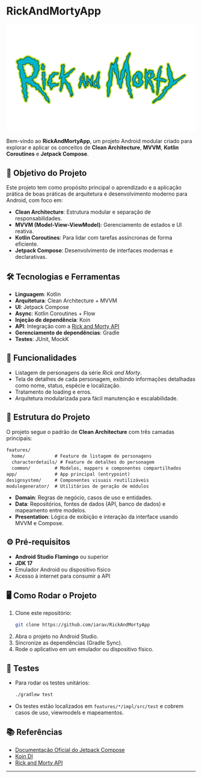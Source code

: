 # RickAndMortyApp

![RickAndMortyApp Logo](https://github.com/iarav/RickAndMortyApp/blob/main/designsystem/src/main/res/drawable/rick_and_morty.png)

Bem-vindo ao **RickAndMortyApp**, um projeto Android modular criado para explorar e aplicar os conceitos de **Clean Architecture**, **MVVM**, **Kotlin Coroutines** e **Jetpack Compose**.

## 🎯 Objetivo do Projeto

Este projeto tem como propósito principal o aprendizado e a aplicação prática de boas práticas de arquitetura e desenvolvimento moderno para Android, com foco em:
- **Clean Architecture**: Estrutura modular e separação de responsabilidades.
- **MVVM (Model-View-ViewModel)**: Gerenciamento de estados e UI reativa.
- **Kotlin Coroutines**: Para lidar com tarefas assíncronas de forma eficiente.
- **Jetpack Compose**: Desenvolvimento de interfaces modernas e declarativas.

## 🛠️ Tecnologias e Ferramentas

- **Linguagem**: Kotlin
- **Arquitetura**: Clean Architecture + MVVM
- **UI**: Jetpack Compose
- **Async**: Kotlin Coroutines + Flow
- **Injeção de dependência**: Koin
- **API**: Integração com a [Rick and Morty API](https://rickandmortyapi.com/)
- **Gerenciamento de dependências**: Gradle
- **Testes**: JUnit, MockK

## 🚀 Funcionalidades

- Listagem de personagens da série *Rick and Morty*.
- Tela de detalhes de cada personagem, exibindo informações detalhadas como nome, status, espécie e localização.
- Tratamento de loading e erros.
- Arquitetura modularizada para fácil manutenção e escalabilidade.

## 📂 Estrutura do Projeto

O projeto segue o padrão de **Clean Architecture** com três camadas principais:

```
features/
  home/           # Feature de listagem de personagens
  characterdetails/ # Feature de detalhes do personagem
  common/         # Modelos, mappers e componentes compartilhados
app/              # App principal (entrypoint)
designsystem/     # Componentes visuais reutilizáveis
modulegenerator/  # Utilitários de geração de módulos
```

- **Domain**: Regras de negócio, casos de uso e entidades.
- **Data**: Repositórios, fontes de dados (API, banco de dados) e mapeamento entre modelos.
- **Presentation**: Lógica de exibição e interação da interface usando MVVM e Compose.

## ⚙️ Pré-requisitos

- **Android Studio Flamingo** ou superior
- **JDK 17**
- Emulador Android ou dispositivo físico
- Acesso à internet para consumir a API

## 🖥️ Como Rodar o Projeto

1. Clone este repositório:
   ```bash
   git clone https://github.com/iarav/RickAndMortyApp
   ```
2. Abra o projeto no Android Studio.
3. Sincronize as dependências (Gradle Sync).
4. Rode o aplicativo em um emulador ou dispositivo físico.

## 🧪 Testes

- Para rodar os testes unitários:
  ```bash
  ./gradlew test
  ```
- Os testes estão localizados em `features/*/impl/src/test` e cobrem casos de uso, viewmodels e mapeamentos.

## 📚 Referências

- [Documentação Oficial do Jetpack Compose](https://developer.android.com/jetpack/compose)
- [Koin DI](https://insert-koin.io/)
- [Rick and Morty API](https://rickandmortyapi.com/)

---